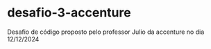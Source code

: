 # desafio-3-accenture
Desafio de código proposto pelo professor Julio da accenture no dia 12/12/2024
